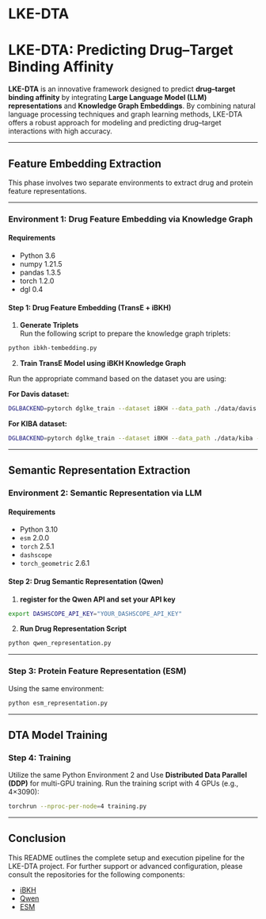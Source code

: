 # LKE-DTA
# LKE-DTA: Predicting Drug–Target Binding Affinity

**LKE-DTA** is an innovative framework designed to predict **drug–target binding affinity** by integrating **Large Language Model (LLM) representations** and **Knowledge Graph Embeddings**. By combining natural language processing techniques and graph learning methods, LKE-DTA offers a robust approach for modeling and predicting drug–target interactions with high accuracy.

---

## Feature Embedding Extraction

This phase involves two separate environments to extract drug and protein feature representations.

---

### Environment 1: Drug Feature Embedding via Knowledge Graph

#### **Requirements**
- Python 3.6  
- numpy 1.21.5  
- pandas 1.3.5  
- torch 1.2.0  
- dgl 0.4  

#### **Step 1: Drug Feature Embedding (TransE + iBKH)**

1. **Generate Triplets**  
Run the following script to prepare the knowledge graph triplets:
```bash
python ibkh-tembedding.py
```

2. **Train TransE Model using iBKH Knowledge Graph**

Run the appropriate command based on the dataset you are using:

**For Davis dataset:**
```bash
DGLBACKEND=pytorch dglke_train --dataset iBKH --data_path ./data/davis --data_files training_triplet.tsv --format raw_udd_hrt --model_name TransE_l2 --batch_size 3000 --neg_sample_size 256 --hidden_dim 400 --gamma 12.0 --lr 0.1 --max_step 50000 --log_interval 100 --batch_size_eval 1000 -adv --regularization_coef 1.00E-09 --num_thread 1 --num_proc 8 --neg_sample_size_eval 1000
```

**For KIBA dataset:**
```bash
DGLBACKEND=pytorch dglke_train --dataset iBKH --data_path ./data/kiba --data_files training_triplet.tsv --format raw_udd_hrt --model_name TransE_l2 --batch_size 3000 --neg_sample_size 256 --hidden_dim 400 --gamma 12.0 --lr 0.1 --max_step 50000 --log_interval 100 --batch_size_eval 1000 -adv --regularization_coef 1.00E-09 --num_thread 1 --num_proc 8 --neg_sample_size_eval 1000
```

---
## Semantic Representation Extraction

### Environment 2: Semantic Representation via LLM

#### **Requirements**
- Python 3.10  
- `esm` 2.0.0  
- `torch` 2.5.1  
- `dashscope`  
- `torch_geometric` 2.6.1  

#### **Step 2: Drug Semantic Representation (Qwen)**

1. **register for the Qwen API and set your API key**
```bash
export DASHSCOPE_API_KEY="YOUR_DASHSCOPE_API_KEY"
```

2. **Run Drug Representation Script**
```bash
python qwen_representation.py
```

---

### **Step 3: Protein Feature Representation (ESM)**

Using the same environment:
```bash
python esm_representation.py
```

---

## DTA Model Training

### **Step 4: Training**
Utilize the same Python Environment 2 and Use **Distributed Data Parallel (DDP)** for multi-GPU training. Run the training script with 4 GPUs (e.g., 4×3090):

```bash
torchrun --nproc-per-node=4 training.py
```

---

## Conclusion

This README outlines the complete setup and execution pipeline for the LKE-DTA project. For further support or advanced configuration, please consult the repositories for the following components:

- [iBKH](https://github.com/wcm-wanglab/iBKH)
- [Qwen](https://bailian.console.aliyun.com/?tab=api#/api/?type=model&url=https%3A%2F%2Fhelp.aliyun.com%2Fdocument_detail%2F2712515.html)
- [ESM](https://github.com/facebookresearch/esm)
